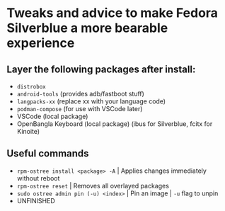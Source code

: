 # Tweaks and advice to make Fedora Silverblue a more bearable experience

## Layer the following packages after install:
- `distrobox`
- `android-tools` (provides adb/fastboot stuff)
- `langpacks-xx` (replace xx with your language code)
- `podman-compose` (for use with VSCode later)
- VSCode (local package)
- OpenBangla Keyboard (local package) (ibus for Silverblue, fcitx for Kinoite)

## Useful commands
- `rpm-ostree install <package> -A` | Applies changes immediately without reboot
- `rpm-ostree reset` | Removes all overlayed packages
- `sudo ostree admin pin (-u) <index>` | Pin an image | `-u` flag to unpin
- UNFINISHED